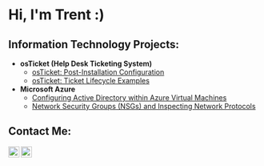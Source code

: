 <h1>Hi, I'm Trent :) </h1>

<h2> Information Technology Projects:</h2>

- <b> osTicket (Help Desk Ticketing System) </b>
  - [osTicket: Post-Installation Configuration](https://github.com/trentnreed/post-install-config)
  - [osTicket: Ticket Lifecycle Examples](https://github.com/trentnreed/ticket-lifecycle)
- <b>Microsoft Azure</b>
  - [Configuring Active Directory within Azure Virtual Machines](https://github.com/trentnreed/configure-ad)
  - [Network Security Groups (NSGs) and Inspecting Network Protocols](https://github.com/trentnreed/azure-network-protocols)

<h2> Contact Me: </h2>

[<img align="left" alt="Trent | Instagram" width="22px" src="https://cdn.jsdelivr.net/npm/simple-icons@v3/icons/instagram.svg"/>][instagram]
[<img align="left" alt="Trent | Twitter" width="22px" src="https://cdn.jsdelivr.net/npm/simple-icons@v3/icons/twitter.svg"/>][Twitter]

[instagram]: https://www.instagram.com/trentnreed
[twitter]: https://www.twitter.com/kensanxx
